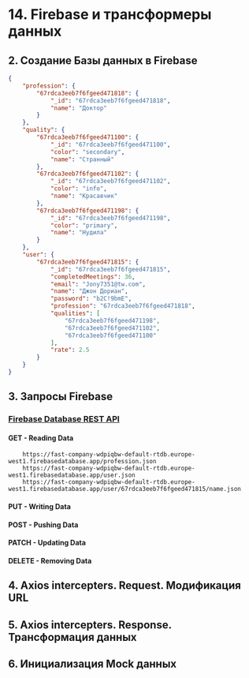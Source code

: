 # 14. Firebase и трансформеры данных

## 2. Создание Базы данных в Firebase

```json
{
    "profession": {
        "67rdca3eeb7f6fgeed471818": {
            "_id": "67rdca3eeb7f6fgeed471818",
            "name": "Доктор"
        }
    },
    "quality": {
        "67rdca3eeb7f6fgeed471100": {
            "_id": "67rdca3eeb7f6fgeed471100",
            "color": "secondary",
            "name": "Странный"
        },
        "67rdca3eeb7f6fgeed471102": {
            "_id": "67rdca3eeb7f6fgeed471102",
            "color": "info",
            "name": "Красавчик"
        },
        "67rdca3eeb7f6fgeed471198": {
            "_id": "67rdca3eeb7f6fgeed471198",
            "color": "primary",
            "name": "Нудила"
        }
    },
    "user": {
        "67rdca3eeb7f6fgeed471815": {
            "_id": "67rdca3eeb7f6fgeed471815",
            "completedMeetings": 36,
            "email": "Jony7351@tw.com",
            "name": "Джон Дориан",
            "password": "b2C!9bmE",
            "profession": "67rdca3eeb7f6fgeed471818",
            "qualities": [
                "67rdca3eeb7f6fgeed471198",
                "67rdca3eeb7f6fgeed471102",
                "67rdca3eeb7f6fgeed471100"
            ],
            "rate": 2.5
        }
    }
}
```

## 3. Запросы Firebase

### [Firebase Database REST API](https://firebase.google.com/docs/reference/rest/database)

#### GET - Reading Data

```url
    https://fast-company-wdpiqbw-default-rtdb.europe-west1.firebasedatabase.app/profession.json
    https://fast-company-wdpiqbw-default-rtdb.europe-west1.firebasedatabase.app/user.json
    https://fast-company-wdpiqbw-default-rtdb.europe-west1.firebasedatabase.app/user/67rdca3eeb7f6fgeed471815/name.json
```

#### PUT - Writing Data

#### POST - Pushing Data

#### PATCH - Updating Data

#### DELETE - Removing Data

## 4. Axios intercepters. Request. Модификация URL

## 5. Axios intercepters. Response. Трансформация данных

## 6. Инициализация Mock данных
